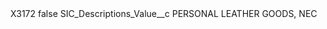<?xml version="1.0" encoding="UTF-8"?>
<CustomMetadata xmlns="http://soap.sforce.com/2006/04/metadata" xmlns:xsi="http://www.w3.org/2001/XMLSchema-instance" xmlns:xsd="http://www.w3.org/2001/XMLSchema">
    <label>X3172</label>
    <protected>false</protected>
    <values>
        <field>SIC_Descriptions_Value__c</field>
        <value xsi:type="xsd:string">PERSONAL LEATHER GOODS, NEC</value>
    </values>
</CustomMetadata>
